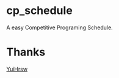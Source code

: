 # cp_schedule

A easy Competitive Programing Schedule.

# Thanks

[YuiHrsw](https://github.com/YuiHrsw)
